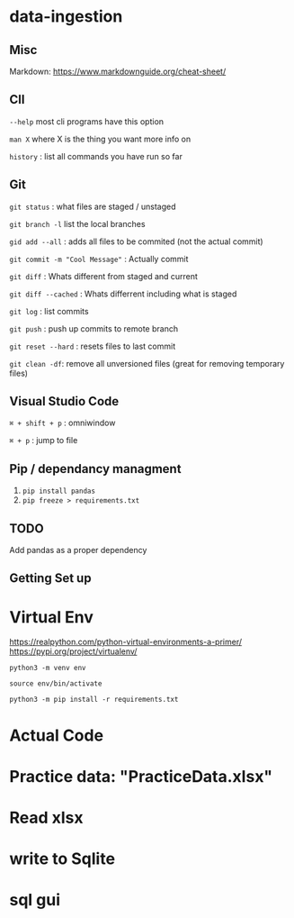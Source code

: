 # data-ingestion

## Misc
Markdown: https://www.markdownguide.org/cheat-sheet/

## ClI
`--help` most cli programs have this option

`man X` where X is the thing you want more info on

`history` : list all commands you have run so far

## Git
`git status` : what files are staged / unstaged

`git branch -l` list the local branches

`gid add --all` : adds all files to be commited (not the actual commit)

`git commit -m "Cool Message"` : Actually commit

`git diff` : Whats different from staged and current

`git diff --cached` : Whats differrent including what is staged

`git log` : list commits

`git push` : push up commits to remote branch

`git reset --hard` : resets files to last commit

`git clean -df`: remove all unversioned files (great for removing temporary files)

## Visual Studio Code

`⌘ + shift + p` : omniwindow

`⌘ + p` : jump to file

## Pip  / dependancy managment

1. `pip install pandas`
2. `pip freeze > requirements.txt`

## TODO

Add pandas as a proper dependency 

## Getting Set up

# Virtual Env
https://realpython.com/python-virtual-environments-a-primer/
https://pypi.org/project/virtualenv/

`python3 -m venv env`

`source env/bin/activate`

`python3 -m pip install -r requirements.txt`

# Actual Code

# Practice data: "PracticeData.xlsx"
# Read xlsx
# write to Sqlite
# sql gui 